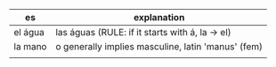 | es      | explanation                                        |
| ------- | -------------------------------------------------- |
| el água | las águas (RULE: if it starts with á, la -> el)    |
| la mano | o generally implies masculine, latin 'manus' (fem) |
|         |                                                    |
